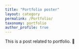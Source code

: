 ```yaml
---
title: "Portfolio poster"
layout: category
permalink: /Portfolio/
taxonomy: portfolio
author_profile: true
---
```

This is a post related to portfolio. 🚀
